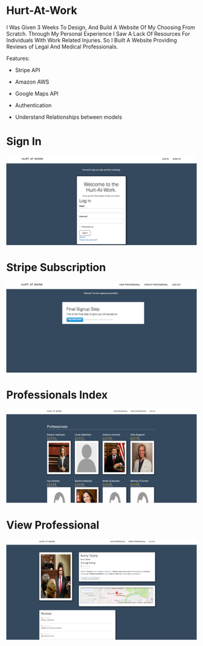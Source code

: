 Hurt-At-Work
==
I Was Given 3 Weeks To Design, And Build A Website Of My Choosing From Scratch.
Through My Personal Experience I Saw A Lack Of Resources For Individuals With Work Related Injuries. So I Built A Website Providing Reviews of Legal And Medical Professionals.

Features:

* Stripe API

* Amazon AWS

* Google Maps API

* Authentication

* Understand Relationships between models

Sign In
==
![img](app/assets/images/signin.png)

Stripe Subscription
==
![img](app/assets/images/stripe-subscription.png)

Professionals Index
==
![img](app/assets/images/professionals-index.png)

View Professional
==
![img](app/assets/images/sunny-the-lawyer.png)
